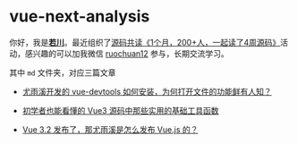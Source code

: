 # vue-next-analysis

你好，我是[**若川**](https://mp.weixin.qq.com/s/MwYIGKFGvx_qzthi20DehA)。最近组织了[源码共读《1个月，200+人，一起读了4周源码》](https://link.zhihu.com/?target=https%3A//mp.weixin.qq.com/s%3F__biz%3DMzA5MjQwMzQyNw%3D%3D%26mid%3D2650756550%26idx%3D1%26sn%3D9acc5e30325963e455f53ec2f64c1fdd%26chksm%3D8866564abf11df5c41307dba3eb84e8e14de900e1b3500aaebe802aff05b0ba2c24e4690516b%26token%3D1266363653%26lang%3Dzh_CN%23rd)活动，感兴趣的可以加我微信 [ruochuan12](https://link.zhihu.com/?target=https%3A//mp.weixin.qq.com/s%3F__biz%3DMzA5MjQwMzQyNw%3D%3D%26mid%3D2650756550%26idx%3D1%26sn%3D9acc5e30325963e455f53ec2f64c1fdd%26chksm%3D8866564abf11df5c41307dba3eb84e8e14de900e1b3500aaebe802aff05b0ba2c24e4690516b%26token%3D1266363653%26lang%3Dzh_CN%23rd) 参与，长期交流学习。

其中 `md` 文件夹，对应三篇文章

- [尤雨溪开发的 vue-devtools 如何安装，为何打开文件的功能鲜有人知？](https://juejin.cn/post/6994289281141309476)

- [初学者也能看懂的 Vue3 源码中那些实用的基础工具函数](https://juejin.cn/post/6994976281053888519)

- [Vue 3.2 发布了，那尤雨溪是怎么发布 Vue.js 的？](https://juejin.cn/post/6997943192851054606)